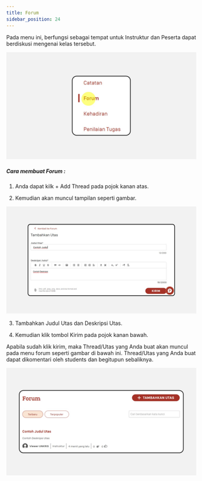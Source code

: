 ```yaml
---
title: Forum
sidebar_position: 24
---
```

Pada menu ini, berfungsi sebagai tempat untuk Instruktur dan Peserta dapat berdiskusi mengenai kelas tersebut. 

![](/img/degree-lecture-forum-indo-2.jpg)

##### **Cara membuat Forum :**

1. Anda dapat kilk + Add Thread pada pojok kanan atas.

2. Kemudian akan muncul tampilan seperti gambar.

![](/img/degree-lecture-forum-2.jpg)

3. Tambahkan Judul Utas dan Deskripsi Utas.

4. Kemudian klik tombol Kirim pada pojok kanan bawah.

Apabila sudah klik kirim, maka Thread/Utas yang Anda buat akan muncul pada menu forum seperti gambar di bawah ini. Thread/Utas yang Anda buat dapat dikomentari oleh students dan begitupun sebaliknya.

![](/img/degree-lecture-forum-indo.jpg)
